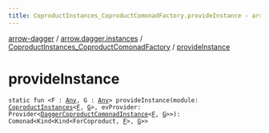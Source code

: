 ```yaml
---
title: CoproductInstances_CoproductComonadFactory.provideInstance - arrow-dagger
---
```


[arrow-dagger](../../index.html) / [arrow.dagger.instances](../index.html) / [CoproductInstances_CoproductComonadFactory](index.html) / [provideInstance](./provide-instance.html)

# provideInstance

`static fun <F : `[`Any`](https://kotlinlang.org/api/latest/jvm/stdlib/kotlin/-any/index.html)`, G : `[`Any`](https://kotlinlang.org/api/latest/jvm/stdlib/kotlin/-any/index.html)`> provideInstance(module: `[`CoproductInstances`](../-coproduct-instances/index.html)`<`[`F`](provide-instance.html#F)`, `[`G`](provide-instance.html#G)`>, evProvider: Provider<`[`DaggerCoproductComonadInstance`](../-dagger-coproduct-comonad-instance/index.html)`<`[`F`](provide-instance.html#F)`, `[`G`](provide-instance.html#G)`>>): Comonad<Kind<Kind<ForCoproduct, `[`F`](provide-instance.html#F)`>, `[`G`](provide-instance.html#G)`>>`